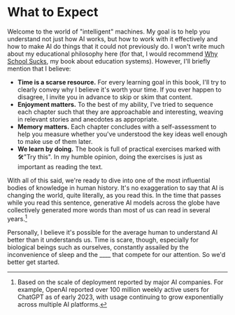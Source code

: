 # What to Expect

Welcome to the world of "intelligent" machines.  My goal is to help you understand not just how AI works, but how to work with it effectively and how to make AI do things that it could not previously do.  I won't write much about my educational philosophy here (for that, I would recommend [Why School Sucks](/#/textbook/education_systems), my book about education systems).  However, I'll briefly mention that I believe:

* **Time is a scarse resource.**  For every learning goal in this book, I'll try to clearly convey why I believe it's worth your time.  If you ever happen to disagree, I invite you in advance to skip or skim that content.
* **Enjoyment matters.**  To the best of my ability, I've tried to sequence each chapter such that they are approachable and interesting, weaving in relevant stories and anecdotes as appropriate.
* **Memory matters.**  Each chapter concludes with a self-assessment to help you measure whether you've understood the key ideas well enough to make use of them later.
* **We learn by doing.**  The book is full of practical exercises marked with 🛠️"Try this".   In my humble opinion, doing the exercises is just as important as reading the text. 

With all of this said, we're ready to dive into one of the most influential bodies of knowledge in human history.  It's no exaggeration to say that AI is changing the world, quite literally, as you read this.  In the time that passes while you read this sentence, generative AI models across the globe have collectively generated more words than most of us can read in several years.[^1]

Personally, I believe it's possible for the average human to understand AI better than it understands us.  Time is scare, though, especially for biological beings such as ourselves, constantly assailed by the inconvenience of sleep and the ____ that compete for our attention.  So we'd better get started.

[^1]: Based on the scale of deployment reported by major AI companies. For example, OpenAI reported over 100 million weekly active users for ChatGPT as of early 2023, with usage continuing to grow exponentially across multiple AI platforms.